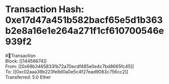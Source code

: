 
Transaction Hash: 0xe17d47a451b582bacf65e5d1b363b2e8a16e1e264a271f1cf610700546e939f2
====================================================================================
  
#💸Transaction  
Block: [[14456674]]  
From: [[0x68b3465833fb72a70ecdf485e0e4c7bd8665fc45]]  
To: [[0xc02aaa39b223fe8d0a0e5c4f27ead9083c756cc2]]  
Transferred: 5.0 Ether